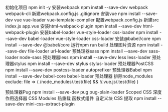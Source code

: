 初始化项目
    npm init -y
安装webpack
   npm install --save-dev webpack webpack-cli
新建webpack.config.js .gitignore
安装vue 
    npm install --save-dev vue vue-loader vue-template-compiler
配置webpack.config.js
新建src index.js app.vue 
安装html-webpack-plugin
    npm install --save-dev html-webpack-plugin
安装babel-loader  vue-style-loader css-loader
npm install --save-dev babel-loader  vue-style-loader css-loader
安装@babel/core
npm install --save-dev @babel/core
运行npm run build
处理图片资源
npm install  --save-dev file-loader url-loader
预处理器sass
npm install --save-dev sass-loader node-sass
预处理器less
npm install --save-dev less less-loader
预处理器stylus
npm install --save-dev stylus stylus-loader
预处理器PostCSS
npm install --save-dev postcss-loader autoprefixer
预处理器Babel
npm install --save-dev babel-core babel-loader
预处理器 排除node_modules
exclude: file => (
    /node_modules/.test(file) &&
    !/\.vue\.js/.test(file)
)
<!-- 预处理器TypeScript
npm install --save-dev typescript ts-loader -->
预处理器Pug
npm install --save-dev pug pug-plain-loader
Scoped CSS
    深度作用选择器
CSS Modules
热重载
函数式组件
自定义块
CSS 提取
npm install --save-dev mini-css-extract-plugin